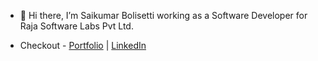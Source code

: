 - 👋 Hi there, I’m Saikumar Bolisetti working as a Software Developer for Raja Software Labs Pvt Ltd.
<!-- - 👀 I’m open to explore frontend and full-stack development opportunities. -->
- Checkout - <a href="https://saikumarb.ccbp.tech/" target="_blank">Portfolio</a> | <a href="https://www.linkedin.com/in/saikumar10900/" target="_blank">LinkedIn</a>

<!---
saikumar10900/saikumar10900 is a ✨ special ✨ repository because its `README.md` (this file) appears on your GitHub profile.
You can click the Preview link to take a look at your changes.
--->

